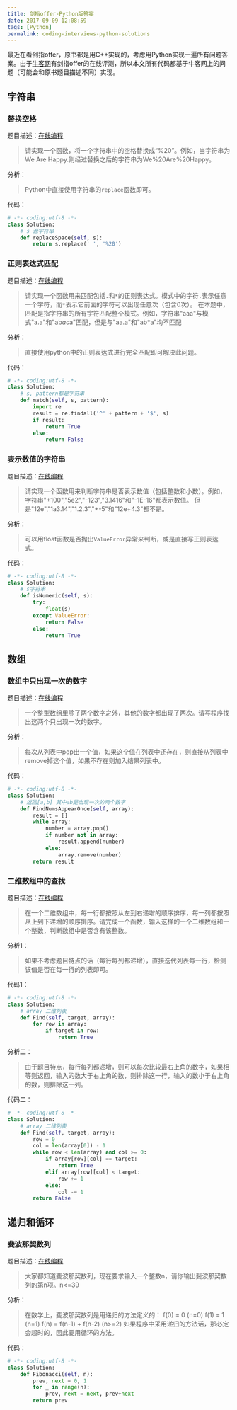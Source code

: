 ```yaml
---
title: 剑指offer-Python版答案
date: 2017-09-09 12:08:59
tags: [Python]
permalink: coding-interviews-python-solutions
---
```

最近在看剑指offer，原书都是用C++实现的，考虑用Python实现一遍所有问题答案。由于[牛客网](https://www.nowcoder.com/ta/coding-interviews)有剑指offer的在线评测，所以本文所有代码都基于牛客网上的问题（可能会和原书题目描述不同）实现。
<!-- more -->
## 字符串 ##
### 	替换空格 ###
题目描述：[在线编程](https://www.nowcoder.com/practice/4060ac7e3e404ad1a894ef3e17650423?tpId=13&tqId=11155&tPage=1&rp=1&ru=%2Fta%2Fcoding-interviews&qru=%2Fta%2Fcoding-interviews%2Fquestion-ranking)
> 请实现一个函数，将一个字符串中的空格替换成“%20”。例如，当字符串为We Are Happy.则经过替换之后的字符串为We%20Are%20Happy。

分析：
> Python中直接使用字符串的`replace`函数即可。

代码：
```python
# -*- coding:utf-8 -*-
class Solution:
    # s 源字符串
    def replaceSpace(self, s):
        return s.replace(' ', '%20')
```
### 正则表达式匹配 ###
题目描述：[在线编程](https://www.nowcoder.com/practice/45327ae22b7b413ea21df13ee7d6429c?tpId=13&tqId=11205&tPage=3&rp=3&ru=/ta/coding-interviews&qru=/ta/coding-interviews/question-ranking)
> 请实现一个函数用来匹配包括`.`和`*`的正则表达式。模式中的字符`.`表示任意一个字符，而`*`表示它前面的字符可以出现任意次（包含0次）。 在本题中，匹配是指字符串的所有字符匹配整个模式。例如，字符串"aaa"与模式"a.a"和"ab*ac*a"匹配，但是与"aa.a"和"ab*a"均不匹配

分析：
> 直接使用python中的正则表达式进行完全匹配即可解决此问题。

代码：
```python
# -*- coding:utf-8 -*-
class Solution:
    # s, pattern都是字符串
    def match(self, s, pattern):
        import re
        result = re.findall('^' + pattern + '$', s)
        if result:
            return True
        else:
            return False
```
### 表示数值的字符串 ###
题目描述：[在线编程](https://www.nowcoder.com/practice/6f8c901d091949a5837e24bb82a731f2?tpId=13&tqId=11206&tPage=3&rp=3&ru=/ta/coding-interviews&qru=/ta/coding-interviews/question-ranking)
> 请实现一个函数用来判断字符串是否表示数值（包括整数和小数）。例如，字符串"+100","5e2","-123","3.1416"和"-1E-16"都表示数值。 但是"12e","1a3.14","1.2.3","+-5"和"12e+4.3"都不是。

分析：
> 可以用float函数是否抛出`ValueError`异常来判断，或是直接写正则表达式。

代码：
```python
# -*- coding:utf-8 -*-
class Solution:
    # s字符串
    def isNumeric(self, s):
        try:
            float(s)
        except ValueError:
            return False
        else:
            return True
```
## 数组 ##
### 数组中只出现一次的数字 ###
题目描述：[在线编程](https://www.nowcoder.com/practice/e02fdb54d7524710a7d664d082bb7811?tpId=13&tqId=11193&tPage=1&rp=1&ru=/ta/coding-interviews&qru=/ta/coding-interviews/question-ranking)
> 一个整型数组里除了两个数字之外，其他的数字都出现了两次。请写程序找出这两个只出现一次的数字。

分析：
> 每次从列表中pop出一个值，如果这个值在列表中还存在，则直接从列表中remove掉这个值，如果不存在则加入结果列表中。

代码：
```python
# -*- coding:utf-8 -*-
class Solution:
    # 返回[a,b] 其中ab是出现一次的两个数字
    def FindNumsAppearOnce(self, array):
        result = []
        while array:
            number = array.pop()
            if number not in array:
                result.append(number)
            else:
                array.remove(number)
        return result
```

### 二维数组中的查找 ###
题目描述：[在线编程](https://www.nowcoder.com/practice/abc3fe2ce8e146608e868a70efebf62e?tpId=13&tqId=11154&tPage=1&rp=1&ru=%2Fta%2Fcoding-interviews&qru=%2Fta%2Fcoding-interviews%2Fquestion-ranking)
> 在一个二维数组中，每一行都按照从左到右递增的顺序排序，每一列都按照从上到下递增的顺序排序。请完成一个函数，输入这样的一个二维数组和一个整数，判断数组中是否含有该整数。

分析1：
> 如果不考虑题目特点的话（每行每列都递增），直接迭代列表每一行，检测该值是否在每一行的列表即可。

代码1：
```python
# -*- coding:utf-8 -*-
class Solution:
    # array 二维列表
    def Find(self, target, array):
        for row in array:
            if target in row:
                return True
```
分析二：
> 由于题目特点，每行每列都递增，则可以每次比较最右上角的数字，如果相等则返回，输入的数大于右上角的数，则排除这一行，输入的数小于右上角的数，则排除这一列。

代码二：
```python
# -*- coding:utf-8 -*-
class Solution:
    # array 二维列表
    def Find(self, target, array):
        row = 0
        col = len(array[0]) - 1
        while row < len(array) and col >= 0:
            if array[row][col] == target:
                return True
            elif array[row][col] < target:
                row += 1
            else:
                col -= 1
        return False
```
## 递归和循环 ##
### 斐波那契数列 ###
题目描述：[在线编程](https://www.nowcoder.com/practice/c6c7742f5ba7442aada113136ddea0c3?tpId=13&tqId=11160&tPage=1&rp=1&ru=/ta/coding-interviews&qru=/ta/coding-interviews/question-ranking)
> 大家都知道斐波那契数列，现在要求输入一个整数n，请你输出斐波那契数列的第n项。n<=39

分析：
> 在数学上，斐波那契数列是用递归的方法定义的：
> f(0) = 0 (n=0)
> f(1) = 1 (n=1)
> f(n) = f(n-1) + f(n-2) (n>=2)
> 如果程序中采用递归的方法话，那必定会超时的，因此要用循环的方法。

代码：
```python
# -*- coding:utf-8 -*-
class Solution:
    def Fibonacci(self, n):
        prev, next = 0, 1
        for _ in range(n):
            prev, next = next, prev+next
        return prev
```